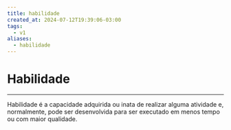 ```yaml
---
title: habilidade
created_at: 2024-07-12T19:39:06-03:00
tags:
  - v1
aliases:
  - habilidade
---
```

# Habilidade
---

Habilidade é a capacidade adquirida ou inata de realizar alguma atividade e, normalmente, pode ser desenvolvida para ser executado em menos tempo ou com maior qualidade.